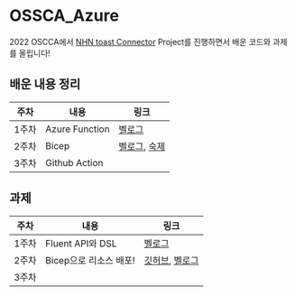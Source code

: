 # OSSCA_Azure

2022 OSCCA에서 [NHN toast Connector](https://github.com/devrel-kr/nhn-toast-notification-service-custom-connector) Project를 진행하면서 배운 코드와 과제를 올립니다! 

## 배운 내용 정리

|주차|내용|링크|
|---|---|---|
|1주차|Azure Function|[벨로그](https://velog.io/@juijeong8324/OSSCA-1%EC%A3%BC%EC%B0%A8)|
|2주차|Bicep|[벨로그](https://velog.io/@juijeong8324/OSSCA-2주차-Azure-Bicep), [숙제](https://github.com/juijeong8324/OSSCA_Azure/blob/main/infra/main.bicep)|
|3주차|Github Action||


## 과제 
|주차|내용|링크|  
|---|---|---|     
|1주차|Fluent API와 DSL|[벨로그](https://velog.io/@juijeong8324/OSSCA-1%EC%A3%BC%EC%B0%A8-%EA%B3%BC%EC%A0%9C)|        
|2주차|Bicep으로 리소스 배포!|[깃허브](https://github.com/juijeong8324/OSSCA_Azure/blob/main/infra/main.bicep), [벨로그](https://velog.io/@juijeong8324/OSSCA-2%EC%A3%BC%EC%B0%A8-%EA%B3%BC%EC%A0%9C)|         
|3주차||  |       

